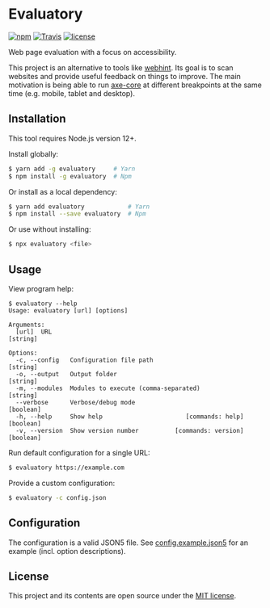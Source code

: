 # Evaluatory

[![npm](https://img.shields.io/npm/v/evaluatory?style=flat-square)](https://www.npmjs.com/package/evaluatory)
[![Travis](https://img.shields.io/travis/com/darekkay/evaluatory?style=flat-square)](https://travis-ci.com/darekkay/evaluatory)
[![license](https://img.shields.io/badge/license-MIT-green?style=flat-square)](https://github.com/darekkay/evaluatory/blob/master/LICENSE)

Web page evaluation with a focus on accessibility.

This project is an alternative to tools like [webhint](https://webhint.io). Its goal is to scan websites and provide useful feedback on things to improve. The main motivation is being able to run [axe-core](https://github.com/dequelabs/axe-core) at different breakpoints at the same time (e.g. mobile, tablet and desktop).

## Installation

This tool requires Node.js version 12+.

Install globally:

```bash
$ yarn add -g evaluatory     # Yarn
$ npm install -g evaluatory  # Npm
```

Or install as a local dependency:

```bash
$ yarn add evaluatory            # Yarn
$ npm install --save evaluatory  # Npm
```

Or use without installing:

```bash
$ npx evaluatory <file>
```

## Usage

View program help:

```
$ evaluatory --help
Usage: evaluatory [url] [options]

Arguments:
  [url]  URL                                                       [string]

Options:
  -c, --config   Configuration file path                           [string]
  -o, --output   Output folder                                     [string]
  -m, --modules  Modules to execute (comma-separated)              [string]
  --verbose      Verbose/debug mode                               [boolean]
  -h, --help     Show help                       [commands: help] [boolean]
  -v, --version  Show version number          [commands: version] [boolean]
```

Run default configuration for a single URL:

```bash
$ evaluatory https://example.com
```

Provide a custom configuration:

```bash
$ evaluatory -c config.json
```

## Configuration

The configuration is a valid JSON5 file. See [config.example.json5](config.example.json5) for an example (incl. option descriptions).

## License

This project and its contents are open source under the [MIT license](LICENSE).
